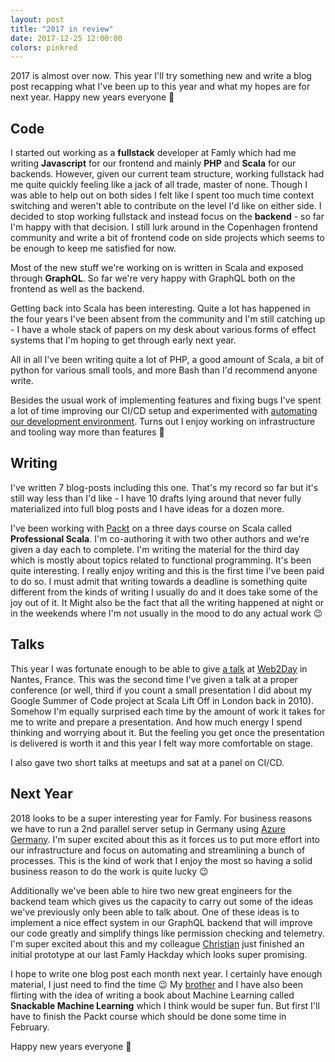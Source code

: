 ```yaml
---
layout: post
title: "2017 in review"
date: 2017-12-25 12:00:00
colors: pinkred
---
```


2017 is almost over now. This year I'll try something new and write a
blog post recapping what I've been up to this year and what my hopes
are for next year. Happy new years everyone 🎉

## Code

I started out working as a **fullstack** developer at Famly which had me
writing **Javascript** for our frontend and mainly **PHP** and **Scala** for our
backends. However, given our current team structure, working fullstack
had me quite quickly feeling like a jack of all trade, master of none.
Though I was able to help out on both sides I felt like I spent too
much time context switching and weren't able to contribute on the
level I'd like on either side. I decided to stop working fullstack and
instead focus on the **backend** - so far I'm happy with that decision. I
still lurk around in the Copenhagen frontend community and write a bit
of frontend code on side projects which seems to be enough to keep me
satisfied for now.

Most of the new stuff we're working on is written in Scala and exposed
through **GraphQL**. So far we're very happy with GraphQL both on the
frontend as well as the backend.

Getting back into Scala has been interesting. Quite a lot has happened
in the four years I've been absent from the community and I'm still
catching up - I have a whole stack of papers on my desk about various
forms of effect systems that I'm hoping to get through early next
year.

All in all I've been writing quite a lot of PHP, a good amount of
Scala, a bit of python for various small tools, and more Bash than I'd
recommend anyone write.

Besides the usual work of implementing features and fixing bugs I've
spent a lot of time improving our CI/CD setup and experimented with
[automating our development environment](http://mads-hartmann.com/2017/01/15/automating-developer-environments.html). Turns out I enjoy working on
infrastructure and tooling way more than features 🤔

## Writing

I've written 7 blog-posts including this one. That's my record so far
but it's still way less than I'd like - I have 10 drafts lying around
that never fully materialized into full blog posts and I have ideas for a
dozen more.

I've been working with [Packt](https://www.packtpub.com/) on a three days course on Scala called
**Professional Scala**. I'm co-authoring it with two other authors and
we're given a day each to complete. I'm writing the material for the
third day which is mostly about topics related to functional
programming. It's been quite interesting. I really enjoy writing and
this is the first time I've been paid to do so. I must admit that
writing towards a deadline is something quite different from the kinds
of writing I usually do and it does take some of the joy out of it. It
Might also be the fact that all the writing happened at night or in
the weekends where I'm not usually in the mood to do any actual work
😉

## Talks

This year I was fortunate enough to be able to give [a talk](https://speakerdex.co/mads-hartmann/automating-developer-environments-ee3c577a) at [Web2Day](https://web2day.co/)
in Nantes, France. This was the second time I've given a talk at a
proper conference (or well, third if you count a small presentation I
did about my Google Summer of Code project at Scala Lift Off in London
back in 2010). Somehow I'm equally surprised each time by the amount
of work it takes for me to write and prepare a presentation. And how
much energy I spend thinking and worrying about it. But the feeling
you get once the presentation is delivered is worth it and this year I
felt way more comfortable on stage.

I also gave two short talks at meetups and sat at a panel on CI/CD.

## Next Year

2018 looks to be a super interesting year for Famly. For business
reasons we have to run a 2nd parallel server setup in Germany using
[Azure Germany](https://azure.microsoft.com/en-au/overview/clouds/germany/). I'm super excited about this as it forces us to put
more effort into our infrastructure and focus on automating and
streamlining a bunch of processes. This is the kind of work that I
enjoy the most so having a solid business reason to do the work is
quite lucky 😉

Additionally we've been able to hire two new great engineers for the
backend team which gives us the capacity to carry out some of the
ideas we've previously only been able to talk about. One of these
ideas is to implement a nice effect system in our GraphQL backend that
will improve our code greatly and simplify things like permission
checking and telemetry. I'm super excited about this and my colleague
[Christian](https://twitter.com/chr_harrington) just finished an initial prototype at our last Famly Hackday
which looks super promising.

I hope to write one blog post each month next year. I certainly have
enough material, I just need to find the time 😉 My [brother](https://twitter.com/mikkel_hartmann) and I have
also been flirting with the idea of writing a book about Machine
Learning called **Snackable Machine Learning** which I think would be
super fun. But first I'll have to finish the Packt course which should
be done some time in February.

Happy new years everyone 🎉
